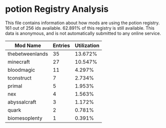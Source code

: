 # potion Registry Analysis

This file contains information about how mods are using the potion registry. 161
out of 256 ids available. 62.891% of this registry is still available. This data
is anonymous, and is not automatically submitted to any online service.


| Mod Name        | Entries | Utilization |
|-----------------|---------|-------------|
| thebetweenlands | 35      | 13.672%     |
| minecraft       | 27      | 10.547%     |
| bloodmagic      | 11      | 4.297%      |
| tconstruct      | 7       | 2.734%      |
| primal          | 5       | 1.953%      |
| nex             | 4       | 1.563%      |
| abyssalcraft    | 3       | 1.172%      |
| quark           | 2       | 0.781%      |
| biomesoplenty   | 1       | 0.391%      |
